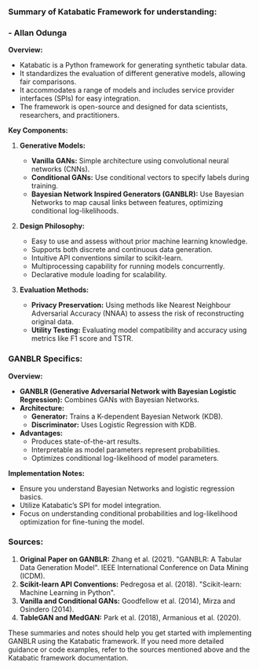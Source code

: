 ### Summary of Katabatic Framework for understanding:

### - Allan Odunga

**Overview:**

-   Katabatic is a Python framework for generating synthetic tabular data.
-   It standardizes the evaluation of different generative models, allowing fair comparisons.
-   It accommodates a range of models and includes service provider interfaces (SPIs) for easy integration.
-   The framework is open-source and designed for data scientists, researchers, and practitioners.

**Key Components:**

1. **Generative Models:**

    - **Vanilla GANs:** Simple architecture using convolutional neural networks (CNNs).
    - **Conditional GANs:** Use conditional vectors to specify labels during training.
    - **Bayesian Network Inspired Generators (GANBLR):** Use Bayesian Networks to map causal links between features, optimizing conditional log-likelihoods.

2. **Design Philosophy:**

    - Easy to use and assess without prior machine learning knowledge.
    - Supports both discrete and continuous data generation.
    - Intuitive API conventions similar to scikit-learn.
    - Multiprocessing capability for running models concurrently.
    - Declarative module loading for scalability.

3. **Evaluation Methods:**
    - **Privacy Preservation:** Using methods like Nearest Neighbour Adversarial Accuracy (NNAA) to assess the risk of reconstructing original data.
    - **Utility Testing:** Evaluating model compatibility and accuracy using metrics like F1 score and TSTR.

### GANBLR Specifics:

**Overview:**

-   **GANBLR (Generative Adversarial Network with Bayesian Logistic Regression):** Combines GANs with Bayesian Networks.
-   **Architecture:**
    -   **Generator:** Trains a K-dependent Bayesian Network (KDB).
    -   **Discriminator:** Uses Logistic Regression with KDB.
-   **Advantages:**
    -   Produces state-of-the-art results.
    -   Interpretable as model parameters represent probabilities.
    -   Optimizes conditional log-likelihood of model parameters.

**Implementation Notes:**

-   Ensure you understand Bayesian Networks and logistic regression basics.
-   Utilize Katabatic’s SPI for model integration.
-   Focus on understanding conditional probabilities and log-likelihood optimization for fine-tuning the model.

### Sources:

1. **Original Paper on GANBLR:** Zhang et al. (2021). "GANBLR: A Tabular Data Generation Model". IEEE International Conference on Data Mining (ICDM).
2. **Scikit-learn API Conventions:** Pedregosa et al. (2018). "Scikit-learn: Machine Learning in Python".
3. **Vanilla and Conditional GANs:** Goodfellow et al. (2014), Mirza and Osindero (2014).
4. **TableGAN and MedGAN:** Park et al. (2018), Armanious et al. (2020).

These summaries and notes should help you get started with implementing GANBLR using the Katabatic framework. If you need more detailed guidance or code examples, refer to the sources mentioned above and the Katabatic framework documentation.
